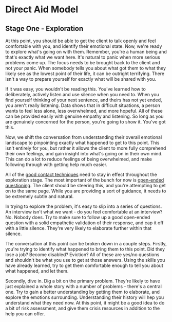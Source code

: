 # Direct Aid Model #
## Stage One - Exploration ##

At this point, you should be able to get the client to talk openly and feel comfortable with you, and identify their emotional state. Now, we're ready to explore what's going on with them. Remember, you're a human being and that's exactly what we want here. It's natural to panic when more serious problems come up. The focus needs to be brought back to the client and not your panic. When somebody tells you about what got them to what they likely see as the lowest point of their life, it can be outright terrifying. There isn't a way to prepare yourself for exactly what will be shared with you.

If it was easy, you wouldn't be reading this. You've learned how to deliberately, actively listen and use silence when you need to. When you find yourself thinking of your next sentence, and theirs has not yet ended, you aren't really listening. Data shows that in difficult situations, a person wants to feel less alone, less overwhelmed, and more hopeful. All of these can be provided easily with genuine empathy and listening. So long as you are genuinely concerned for the person, you're going to show it. You've got this.

Now, we shift the conversation from understanding their overall emotional landscape to pinpointing exactly what happened to get to this point. This isn't entirely for you, but rather it allows the client to more fully comprehend their own feelings, and gain insight into what's going on in their own mind. This can do a lot to reduce feelings of being overwhelmed, and make following through with getting help much easier.

All of the [good contact techniques](training-direct-stage-one#good-contact-techniques) need to stay in effect throughout the exploration stage. The most important of the bunch for now is [open-ended questioning](training-direct-stage-one#open-ended-questions). The client should be steering this, and you're attempting to get on to the same page. While you are providing a sort of guidance, it needs to be extremely subtle and natural.

In trying to explore the problem, it's easy to slip into a series of questions. An interview isn't what we want - do you feel comfortable at an interview? No. Nobody does. Try to make sure to follow up a good open-ended question with a solid empathetic validation of their response, and cap it off with a little silence. They're very likely to elaborate further within that silence.

The conversation at this point can be broken down in a couple steps. Firstly, you're trying to identify what happened to bring them to this point. Did they lose a job? Become disabled? Eviction? All of these are yes/no questions and shouldn't be what you use to get at those answers. Using the skills you have already learned, try to get them comfortable enough to tell you about what happened, and let them.

Secondly, dive in. Dig a bit on the primary problem. They're likely to have just explained a whole story with a number of problems - there's a central one. Try to gain a better understanding by getting them to elaborate, and explore the emotions surrounding. Understanding their history will hep you understand what they need now. At this point, it might be a good idea to do a bit of risk assessment, and give them crisis resources in addition to the help you can offer.
